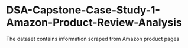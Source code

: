 # DSA-Capstone-Case-Study-1-Amazon-Product-Review-Analysis
The dataset contains information scraped from Amazon product pages 

